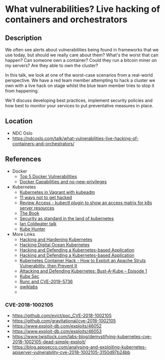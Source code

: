 # What vulnerabilities? Live hacking of containers and orchestrators

## Description

We often see alerts about vulnerabilities being found in frameworks that we use today, but should we really care about them? What's the worst that can happen? Can someone own a container? Could they run a bitcoin miner on my servers? Are they able to own the cluster?

In this talk, we look at one of the worst-case scenarios from a real-world perspective. We have a red team member attempting to hack a cluster we own with a live hack on stage whilst the blue team member tries to stop it from happening.

We'll discuss developing best practices, implement security policies and how best to monitor your services to put preventative measures in place.

## Location

* NDC Oslo
* https://ndcoslo.com/talk/what-vulnerabilities-live-hacking-of-containers-and-orchestrators/

## References

* Docker
  * [Top 5 Docker Vulnerabilities](https://resources.whitesourcesoftware.com/blog-whitesource/top-5-docker-vulnerabilities)
  * [Docker Capabilities and no-new-privileges](https://raesene.github.io/blog/2019/06/01/docker-capabilities-and-no-new-privs/)
* Kubernetes
  * [Kubernetes in Vagrant with kubeadm](https://medium.com/@lizrice/kubernetes-in-vagrant-with-kubeadm-21979ded6c63)
  * [11 ways not to get hacked](https://kubernetes.io/blog/2018/07/18/11-ways-not-to-get-hacked/)
  * [Review Access - kubectl plugin to show an access matrix for k8s server resources](https://github.com/corneliusweig/rakkess)
  * [The Book](https://github.com/lizrice/thebook)
  * [Security as standard in the land of kubernetes](https://www.freecodecamp.org/news/security-as-standard-in-the-land-of-kubernetes-50bfad74ca16/)
  * [Ian Coldwater talk](https://www.blackhat.com/us-19/briefings/schedule/index.html#the-path-less-traveled-abusing-kubernetes-defaults-17049)
  * [Kube Hunter](https://github.com/aquasecurity/kube-hunter)
* More Links
  * [Hacking and Hardening Kubernetes](https://www.rsaconference.com/writable/presentations/file_upload/ht-w02_hacking_and_hardening_kubernetes.pdf)
  * [Hacking Digital Ocean Kubernetes](https://www.4armed.com/blog/hacking-digitalocean-kubernetes/)
  * [Hacking and Defending a Kubernetes-based Application](https://www.beyondtrust.com/resources/webcasts/hacking-defending-kubernetes-based-application)
  * [Hacking and Defending a Kubernetes-based Application](https://vimeo.com/277901517)
  * [Kubernetes Container Hack - How to Exploit an Apache Struts Vulnerability, then Prevent It](https://vimeo.com/287527661)
  * [Attacking and Defending Kubernetes: Bust-A-Kube – Episode 1](https://www.inguardians.com/2018/12/12/attacking-and-defending-kubernetes-bust-a-kube-episode-1/)
  * [Kube Sec](https://github.com/mhausenblas/k8s-sec)
  * [Runc and CVE-2019-5736](https://kubernetes.io/blog/2019/02/11/runc-and-cve-2019-5736/)
  * [qwiklabs](https://google.qwiklabs.com/focuses/5572?parent=catalog)
  * []()

### CVE-2018-1002105

* https://github.com/evict/poc_CVE-2018-1002105
* https://github.com/gravitational/cve-2018-1002105
* https://www.exploit-db.com/exploits/46052
* https://www.exploit-db.com/exploits/46053 
* https://www.twistlock.com/labs-blog/demystifying-kubernetes-cve-2018-1002105-dead-simple-exploit/
* https://blog.appsecco.com/analysing-and-exploiting-kubernetes-apiserver-vulnerability-cve-2018-1002105-3150d97b24bb